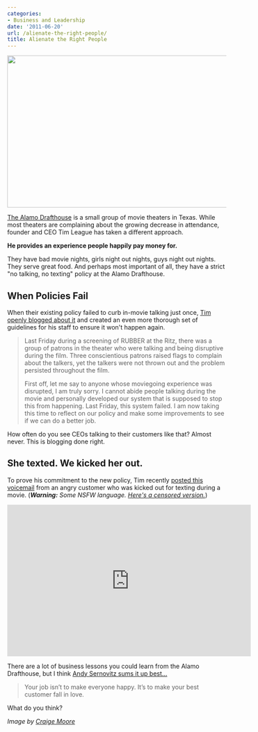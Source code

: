 ```yaml
---
categories:
- Business and Leadership
date: '2011-06-20'
url: /alienate-the-right-people/
title: Alienate the Right People
---
```


<img src="https://gomakethings.com/wp-content/uploads/2011/06/Alamo-Drafthouse.jpg" alt="" title="Alamo-Drafthouse" width="524" height="350" class="aligncenter size-medium wp-image-803" />

<a href="http://drafthouse.com/">The Alamo Drafthouse</a> is a small group of movie theaters in Texas. While most theaters are complaining about the growing decrease in attendance, founder and CEO Tim League has taken a different approach.

<strong>He provides an experience people happily pay money for.</strong>

They have bad movie nights, girls night out nights, guys night out nights. They serve great food. And perhaps most important of all, they have a strict "no talking, no texting" policy at the Alamo Drafthouse.
<!--more-->
<h2>When Policies Fail</h2>

When their existing policy failed to curb in-movie talking just once, <a href="http://drafthouse.com/blog/entry/alamos_official_response_to_movie_talkers">Tim openly blogged about it</a> and created an even more thorough set of guidelines for his staff to ensure it won't happen again.

<blockquote>Last Friday during a screening of RUBBER at the Ritz, there was a group of patrons in the theater who were talking and being disruptive during the film. Three conscientious patrons raised flags to complain about the talkers, yet the talkers were not thrown out and the problem persisted throughout the film.

First off, let me say to anyone whose moviegoing experience was disrupted, I am truly sorry. I cannot abide people talking during the movie and personally developed our system that is supposed to stop this from happening. Last Friday, this system failed. I am now taking this time to reflect on our policy and make some improvements to see if we can do a better job.</blockquote>

How often do you see CEOs talking to their customers like that? Almost never. This is blogging done right.

<h2>She texted. We kicked her out.</h2>

To prove his commitment to the new policy, Tim recently <a href="http://cf.drafthouse.com/she_texted_we_kicked_her_out2.html">posted this voicemail</a> from an angry customer who was kicked out for texting during a movie. (<em><strong>Warning:</strong> Some NSFW language. <a href="https://www.youtube.com/watch?v=JVz-fO7kxcQ">Here's a censored version.</a></em>)

<p align="center"><div class="fluid-vids"><iframe width="560" height="349" src="https://www.youtube.com/embed/1L3eeC2lJZs" frameborder="0" allowfullscreen></iframe></div></p>

There are a lot of business lessons you could learn from the Alamo Drafthouse, but I think <a href="http://www.damniwish.com/2011/06/this-is-the-genuine-story-of-a-true-american-hero.html">Andy Sernovitz sums it up best...</a>

<blockquote>Your job isn’t to make everyone happy. It’s to make your best customer fall in love.</blockquote>

What do you think?

<em>Image by <a href="http://www.flickr.com/photos/52984273@N00/4536142441/">Craige Moore</a></em>